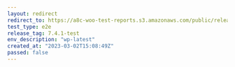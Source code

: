 ```yaml
---
layout: redirect
redirect_to: https://a8c-woo-test-reports.s3.amazonaws.com/public/release/7.4.1-test/wp-latest/e2e/index.html
test_type: e2e
release_tag: 7.4.1-test
env_description: "wp-latest"
created_at: "2023-03-02T15:08:49Z"
passed: false
---
```

